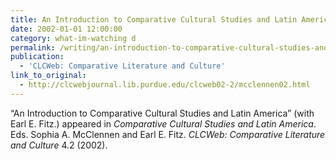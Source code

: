 ```yaml
---
title: An Introduction to Comparative Cultural Studies and Latin America
date: 2002-01-01 12:00:00
category: what-im-watching d
permalink: /writing/an-introduction-to-comparative-cultural-studies-and-latin-america/
publication:
  - 'CLCWeb: Comparative Literature and Culture'
link_to_original:
  - http://clcwebjournal.lib.purdue.edu/clcweb02-2/mcclennen02.html
---
```

“An Introduction to Comparative Cultural Studies and Latin America” (with Earl E. Fitz.) appeared in <em>Comparative Cultural Studies and Latin America</em>. Eds. Sophia A. McClennen and Earl E. Fitz. <em>CLCWeb: Comparative Literature and Culture</em> 4.2 (2002).
